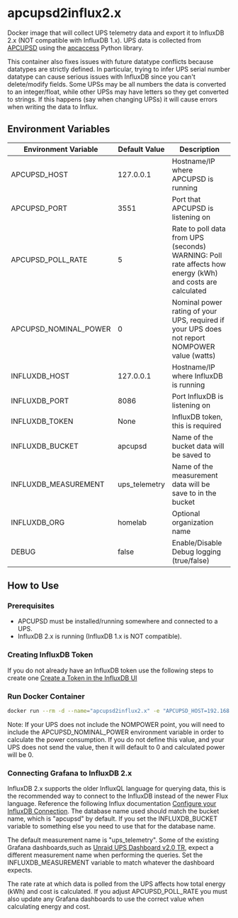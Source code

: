 # apcupsd2influx2.x

Docker image that will collect UPS telemetry data and export it to InfluxDB 2.x (NOT compatible with InfluxDB 1.x). UPS data is collected from [APCUPSD](http://www.apcupsd.org/) using the [apcaccess](https://pypi.org/project/apcaccess/) Python library.

This container also fixes issues with future datatype conflicts because datatypes are strictly defined. In particular, trying to infer UPS serial number datatype can cause serious issues with InfluxDB since you can't delete/modify fields. Some UPSs may be all numbers the data is converted to an integer/float, while other UPSs may have letters so they get converted to strings. If this happens (say when changing UPSs) it will cause errors when writing the data to Influx.

## Environment Variables

| Environment Variable | Default Value | Description |
| -------------------- | ------------- | ----------- |
| APCUPSD_HOST | 127.0.0.1 | Hostname/IP where APCUPSD is running |
| APCUPSD_PORT | 3551 | Port that APCUPSD is listening on |
| APCUPSD_POLL_RATE | 5 | Rate to poll data from UPS (seconds) WARNING: Poll rate affects how energy (kWh) and costs are calculated |
| APCUPSD_NOMINAL_POWER | 0 | Nominal power rating of your UPS, required if your UPS does not report NOMPOWER value (watts) |
| INFLUXDB_HOST | 127.0.0.1 | Hostname/IP where InfluxDB is running |
| INFLUXDB_PORT | 8086 | Port InfluxDB is listening on |
| INFLUXDB_TOKEN | None | InfluxDB token, this is required |
| INFLUXDB_BUCKET | apcupsd | Name of the bucket data will be saved to |
| INFLUXDB_MEASUREMENT | ups_telemetry | Name of the measurement data will be save to in the bucket |
| INFLUXDB_ORG | homelab | Optional organization name |
| DEBUG | false | Enable/Disable Debug logging (true/false) |

## How to Use

### Prerequisites
* APCUPSD must be installed/running somewhere and connected to a UPS. 
* InfluxDB 2.x is running (InfluxDB 1.x is NOT compatible).

### Creating InfluxDB Token
If you do not already have an InfluxDB token use the following steps to create one [Create a Token in the InfluxDB UI](https://docs.influxdata.com/influxdb/v2/admin/tokens/create-token/#create-a-token-in-the-influxdb-ui)

### Run Docker Container
```bash
docker run --rm -d --name="apcupsd2influx2.x" -e "APCUPSD_HOST=192.168.1.10" -e "INFLUXDB_HOST=192.168.1.10" -e "INFLUXDB_TOKEN=<token>" ghcr.io/freeskier93/apcupsd2influx2.x:latest
```
Note: If your UPS does not include the NOMPOWER point, you will need to include the APCUPSD_NOMINAL_POWER environment variable in order to calculate the power consumption. If you do not define this value, and your UPS does not send the value, then it will default to 0 and calculated power will be 0.

### Connecting Grafana to InfluxDB 2.x
InfluxDB 2.x supports the older InfluxQL language for querying data, this is the recommended way to connect to the InfluxDB instead of the newer Flux language. Reference the following Influx documentation [Configure your InfluxDB Connection](https://docs.influxdata.com/influxdb/v2/tools/grafana/#configure-your-influxdb-connection). The database name used should match the bucket name, which is "apcupsd" by default. If you set the INFLUXDB_BUCKET variable to something else you need to use that for the database name.

The default measurement name is "ups_telemetry". Some of the existing Grafana dashboards,such as [Unraid UPS Dashboard v2.0 TR](https://grafana.com/grafana/dashboards/10615-unraid-ups-dashboard-v2-0-tr/), expect a different measurement name when performing the queries. Set the INFLUXDB_MEASUREMENT variable to match whatever the dashboard expects.

The rate rate at which data is polled from the UPS affects how total energy (kWh) and cost is calculated. If you adjust APCUPSD_POLL_RATE you must also update any Grafana dashboards to use the correct value when calculating energy and cost.
